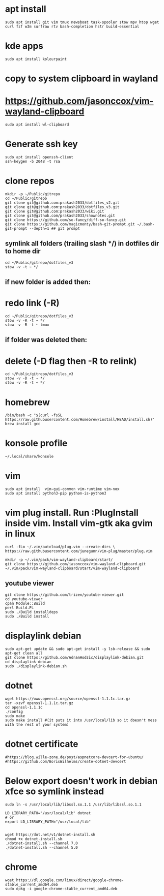 # apt install
    sudo apt install git vim tmux newsboat task-spooler stow mpv htop wget curl fzf w3m surfraw rtv bash-completion hstr build-essential
# kde apps
    sudo apt install kolourpaint

# copy to system clipboard in wayland
# https://github.com/jasonccox/vim-wayland-clipboard
    sudo apt install wl-clipboard

# Generate ssh key
    sudo apt install openssh-client
    ssh-keygen -b 2048 -t rsa

# clone repos
    mkdir -p ~/Public/gitrepo
    cd ~/Public/gitrepo
    git clone git@github.com:prakash2033/dotfiles_v2.git
    git clone git@github.com:prakash2033/dotfiles_v3.git
    git clone git@github.com:prakash2033/wiki.git
    git clone git@github.com/prakash2033/shownotes.git
    git clone https://github.com/so-fancy/diff-so-fancy.git
    git clone https://github.com/magicmonty/bash-git-prompt.git ~/.bash-git-prompt --depth=1 ## git prompt

## symlink all folders (trailing slash */) in dotfiles dir to home dir
    cd ~/Public/gitrepo/dotfiles_v3
    stow -v -t ~ */

## if new folder is added then:
# redo link (-R)
    cd ~/Public/gitrepo/dotfiles_v3
    stow -v -R -t ~ */
    stow -v -R -t ~ tmux

## if folder was deleted then:
# delete (-D flag then -R to relink)
    cd ~/Public/gitrepo/dotfiles_v3
    stow -v -D -t ~ */
    stow -v -R -t ~ */

# homebrew
    /bin/bash -c "$(curl -fsSL https://raw.githubusercontent.com/Homebrew/install/HEAD/install.sh)"
    brew install gcc

# konsole profile
    ~/.local/share/konsole

# vim
    sudo apt install  vim-gui-common vim-runtime vim-nox
    sudo apt install python3-pip python-is-python3
# vim plug install. Run :PlugInstall inside vim. Install vim-gtk aka gvim in linux
    curl -fLo ~/.vim/autoload/plug.vim --create-dirs \
    https://raw.githubusercontent.com/junegunn/vim-plug/master/plug.vim

    mkdir -p ~/.vim/pack/vim-wayland-clipboard/start/
    git clone https://github.com/jasonccox/vim-wayland-clipboard.git ~/.vim/pack/vim-wayland-clipboard/start/vim-wayland-clipboard

## youtube viewer
    git clone https://github.com/trizen/youtube-viewer.git
    cd youtube-viewer
    cpan Module::Build 
    perl Build.PL
    sudo ./Build installdeps
    sudo ./Build install
    
# displaylink debian
    sudo apt-get update && sudo apt-get install -y lsb-release && sudo apt-get clean all
    git clone https://github.com/AdnanHodzic/displaylink-debian.git
    cd displaylink-debian
    sudo ./displaylink-debian.sh

# dotnet
    wget https://www.openssl.org/source/openssl-1.1.1c.tar.gz
    tar -xzvf openssl-1.1.1c.tar.gz
    cd openssl-1.1.1c
    ./config
    sudo make
    sudo make install #(it puts it into /usr/local/lib so it doesn't mess with the rest of your system)

# dotnet certificate 

    #https://blog.wille-zone.de/post/aspnetcore-devcert-for-ubuntu/
    #https://github.com/BorisWilhelms/create-dotnet-devcert

# Below export doesn't work in debian xfce so symlink instead
    sudo ln -s /usr/local/lib/libssl.so.1.1 /usr/lib/libssl.so.1.1

    LD_LIBRARY_PATH="/usr/local/lib" dotnet
    # or
    export LD_LIBRARY_PATH="/usr/local/lib"


    wget https://dot.net/v1/dotnet-install.sh
    chmod +x dotnet-install.sh
    ./dotnet-install.sh --channel 7.0
    ./dotnet-install.sh --channel 5.0

# chrome
    wget https://dl.google.com/linux/direct/google-chrome-stable_current_amd64.deb
    sudo dpkg -i google-chrome-stable_current_amd64.deb
